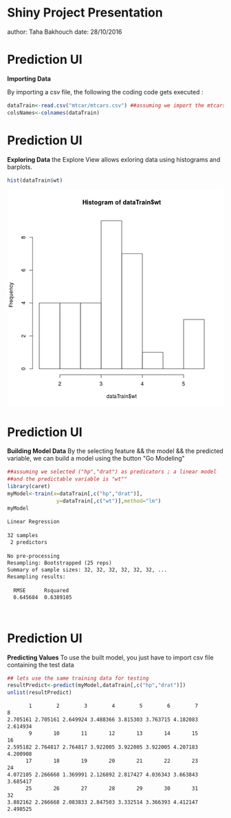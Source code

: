 Shiny Project Presentation
========================================================
author: Taha Bakhouch
date: 28/10/2016

Prediction UI
========================================================
**Importing Data** 

By importing a csv file, the following the coding code gets executed :

```r
dataTrain<-read.csv("mtcar/mtcars.csv") ##assuming we import the mtcars that contains the mtcars dataset
colsNames<-colnames(dataTrain)
```

Prediction UI
========================================================
**Exploring Data** 
the Explore View allows exloring data using histograms and barplots.

```r
hist(dataTrain$wt)
```

![plot of chunk unnamed-chunk-2](presentation-figure/unnamed-chunk-2-1.png)

Prediction UI
========================================================
**Building Model Data**
By the selecting feature && the model && the predicted variable, we can build a model using the button "Go Modeling"

```r
##assuming we selected ("hp","drat") as predicators ; a linear model 
##and the predictable variable is "wt""
library(caret)
myModel<-train(x=dataTrain[,c("hp","drat")],
                y=dataTrain[,c("wt")],method="lm")
myModel
```

```
Linear Regression 

32 samples
 2 predictors

No pre-processing
Resampling: Bootstrapped (25 reps) 
Summary of sample sizes: 32, 32, 32, 32, 32, 32, ... 
Resampling results:

  RMSE      Rsquared 
  0.645684  0.6389105

 
```

Prediction UI
========================================================
**Predicting Values**
To use the built model, you just have to import csv file containing the test data


```r
## lets use the same training data for testing 
resultPredict<-predict(myModel,dataTrain[,c("hp","drat")])
unlist(resultPredict)
```

```
       1        2        3        4        5        6        7        8 
2.705161 2.705161 2.649924 3.488366 3.815303 3.763715 4.182083 2.614934 
       9       10       11       12       13       14       15       16 
2.595182 2.764817 2.764817 3.922005 3.922005 3.922005 4.207183 4.200908 
      17       18       19       20       21       22       23       24 
4.072105 2.266668 1.369991 2.126892 2.817427 4.036343 3.663843 3.685417 
      25       26       27       28       29       30       31       32 
3.882162 2.266668 2.083833 2.847503 3.332514 3.366393 4.412147 2.498525 
```

